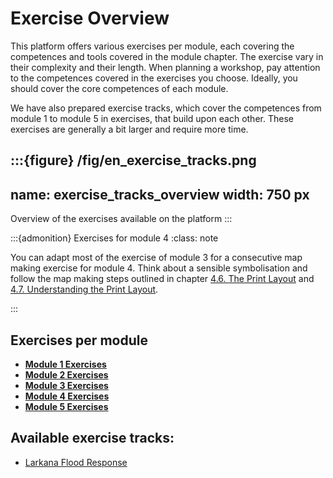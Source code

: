 # Exercise Overview

This platform offers various exercises per module, each covering the competences and tools covered in the module 
chapter. The exercise vary in their complexity and their length. When planning a workshop, pay attention to the 
competences covered in the exercises you choose. Ideally, you should cover the core competences of each module. 

We have also prepared exercise tracks, which cover the competences from module 1 to module 5 in exercises, that build 
upon each other. These exercises are generally a bit larger and require more time. 

:::{figure} /fig/en_exercise_tracks.png
---
name: exercise_tracks_overview
width: 750 px
---
Overview of the exercises available on the platform
:::

:::{admonition} Exercises for module 4
:class: note

You can adapt most of the exercise of module 3 for a consecutive map making exercise for module 4. Think about a 
sensible symbolisation and follow the map making steps outlined in chapter [4.6. The Print Layout](https://giscience.github.io/gis-training-resource-center/content/Module_4/en_qgis_map_design_2.html) and [4.7. Understanding the Print Layout](https://giscience.github.io/gis-training-resource-center/content/Module_4/en_qgis_understanding_print_layout.html).

:::

## Exercises per module

- __[Module 1 Exercises](https://giscience.github.io/gis-training-resource-center/content/Module_1/en_qgis_module_1_exercises.html)__
- __[Module 2 Exercises](https://giscience.github.io/gis-training-resource-center/content/Module_2/en_qgis_module_2_exercises.html)__
- __[Module 3 Exercises](https://giscience.github.io/gis-training-resource-center/content/Module_3/en_qgis_module_3_exercises.html)__
- __[Module 4 Exercises](https://giscience.github.io/gis-training-resource-center/content/Module_4/en_qgis_module_4_exercises.html)__
- __[Module 5 Exercises](https://giscience.github.io/gis-training-resource-center/content/Module_5/en_qgis_module_5_exercises.html)__

## Available exercise tracks:

- [Larkana Flood Response](/content/Exercise_tracks/en_larkana_flood_response.md)

